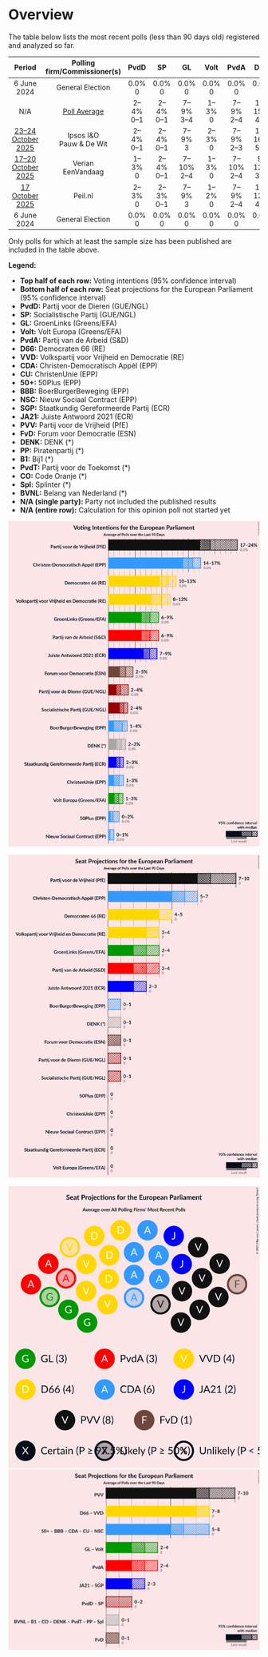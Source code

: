 # Overview

The table below lists the most recent polls (less than 90 days old) registered and analyzed so far.

| Period     | Polling firm/Commissioner(s) | PvdD | SP | GL | Volt | PvdA | D66 | VVD | CDA | CU | 50+ | BBB | NSC | SGP | JA21 | PVV | FvD | DENK | PP | B1 | PvdT | CO | Spl | BVNL |
|:----------:|:----------------------------:|:--:|:--:|:--:|:--:|:--:|:--:|:--:|:--:|:--:|:--:|:--:|:--:|:--:|:--:|:--:|:--:|:--:|:--:|:--:|:--:|:--:|:--:|:--:|
| 6 June 2024 | General Election | 0.0% <br> 0 | 0.0% <br> 0 | 0.0% <br> 0 | 0.0% <br> 0 | 0.0% <br> 0 | 0.0% <br> 0 | 0.0% <br> 0 | 0.0% <br> 0 | 0.0% <br> 0 | 0.0% <br> 0 | 0.0% <br> 0 | 0.0% <br> 0 | 0.0% <br> 0 | 0.0% <br> 0 | 0.0% <br> 0 | 0.0% <br> 0 | 0.0% <br> 0 | 0.0% <br> 0 | 0.0% <br> 0 | 0.0% <br> 0 | 0.0% <br> 0 | 0.0% <br> 0 | 0.0% <br> 0 |
| N/A | [Poll Average](average.html) | 2–4% <br> 0–1 | 2–4% <br> 0–1 | 7–9% <br> 3–4 | 1–3% <br> 0 | 7–9% <br> 2–4 | 10–15% <br> 4–6 | 9–12% <br> 3–4 | 12–17% <br> 4–7 | 1–3% <br> 0 | 0–2% <br> 0 | 1–3% <br> 0–1 | 0–1% <br> 0 | 2–3% <br> 0 | 7–9% <br> 2–3 | 16–24% <br> 6–10 | 2–5% <br> 0–1 | 2–3% <br> 0–1 | N/A <br> N/A | N/A <br> N/A | N/A <br> N/A | N/A <br> N/A | N/A <br> N/A | N/A <br> N/A |
| [23–24 October 2025](2025-10-24-IpsosIO.html) | Ipsos I&O <br> Pauw & De Wit | 2–4% <br> 0–1 | 2–4% <br> 0–1 | 7–9% <br> 3 | 2–3% <br> 0 | 7–9% <br> 2–3 | 13–16% <br> 5–7 | 9–12% <br> 4 | 11–14% <br> 4–5 | 2–3% <br> 0 | 1–2% <br> 0 | 2–3% <br> 0–1 | 0–1% <br> 0 | 2–3% <br> 0 | 7–9% <br> 2–3 | 15–18% <br> 6–7 | 3–4% <br> 0–1 | 2–3% <br> 0 | N/A <br> N/A | N/A <br> N/A | N/A <br> N/A | N/A <br> N/A | N/A <br> N/A | N/A <br> N/A |
| [17–20 October 2025](2025-10-20-Verian.html) | Verian <br> EenVandaag | 1–3% <br> 0 | 2–4% <br> 0–1 | 7–10% <br> 2–4 | 1–3% <br> 0 | 7–10% <br> 2–4 | 9–12% <br> 3–4 | 9–12% <br> 3–4 | 14–17% <br> 4–6 | 1–2% <br> 0 | 0–1% <br> 0 | 1–2% <br> 0 | 0–1% <br> 0 | 1–3% <br> 0 | 7–9% <br> 2–3 | 21–25% <br> 8–10 | 2–4% <br> 0–1 | 1–3% <br> 0 | N/A <br> N/A | N/A <br> N/A | N/A <br> N/A | N/A <br> N/A | N/A <br> N/A | N/A <br> N/A |
| [17 October 2025](2025-10-17-Peilnl.html) | Peil.nl | 2–3% <br> 0 | 2–3% <br> 0–1 | 7–9% <br> 3 | 1–2% <br> 0 | 7–9% <br> 2–4 | 10–12% <br> 4–5 | 10–12% <br> 3–4 | 15–17% <br> 6–7 | 2–3% <br> 0 | 0–1% <br> 0 | 2–3% <br> 0 | 0% <br> 0 | 2–3% <br> 0 | 6–8% <br> 2–3 | 17–20% <br> 7–8 | 3–5% <br> 0–2 | 2–3% <br> 0–1 | N/A <br> N/A | N/A <br> N/A | N/A <br> N/A | N/A <br> N/A | N/A <br> N/A | N/A <br> N/A |
| 6 June 2024 | General Election | 0.0% <br> 0 | 0.0% <br> 0 | 0.0% <br> 0 | 0.0% <br> 0 | 0.0% <br> 0 | 0.0% <br> 0 | 0.0% <br> 0 | 0.0% <br> 0 | 0.0% <br> 0 | 0.0% <br> 0 | 0.0% <br> 0 | 0.0% <br> 0 | 0.0% <br> 0 | 0.0% <br> 0 | 0.0% <br> 0 | 0.0% <br> 0 | 0.0% <br> 0 | 0.0% <br> 0 | 0.0% <br> 0 | 0.0% <br> 0 | 0.0% <br> 0 | 0.0% <br> 0 | 0.0% <br> 0 |

Only polls for which at least the sample size has been published are included in the table above.

**Legend:**
+ **Top half of each row:** Voting intentions (95% confidence interval)
+ **Bottom half of each row:** Seat projections for the European Parliament (95% confidence interval)
+ **PvdD:** Partij voor de Dieren (GUE/NGL)
+ **SP:** Socialistische Partij (GUE/NGL)
+ **GL:** GroenLinks (Greens/EFA)
+ **Volt:** Volt Europa (Greens/EFA)
+ **PvdA:** Partij van de Arbeid (S&D)
+ **D66:** Democraten 66 (RE)
+ **VVD:** Volkspartij voor Vrijheid en Democratie (RE)
+ **CDA:** Christen-Democratisch Appèl (EPP)
+ **CU:** ChristenUnie (EPP)
+ **50+:** 50Plus (EPP)
+ **BBB:** BoerBurgerBeweging (EPP)
+ **NSC:** Nieuw Sociaal Contract (EPP)
+ **SGP:** Staatkundig Gereformeerde Partij (ECR)
+ **JA21:** Juiste Antwoord 2021 (ECR)
+ **PVV:** Partij voor de Vrijheid (PfE)
+ **FvD:** Forum voor Democratie (ESN)
+ **DENK:** DENK (*)
+ **PP:** Piratenpartij (*)
+ **B1:** Bij1 (*)
+ **PvdT:** Partij voor de Toekomst (*)
+ **CO:** Code Oranje (*)
+ **Spl:** Splinter (*)
+ **BVNL:** Belang van Nederland (*)
+ **N/A (single party):** Party not included the published results
+ **N/A (entire row):** Calculation for this opinion poll not started yet


![Graph with voting intentions not yet produced](average.png "Voting Intentions")

![Graph with seats not yet produced](average-seats.png "Seats")

![Graph with seating plan not yet produced](average-seating-plan.png "Seating Plan")
![Graph with coalitions seats not yet produced](average-coalitions-seats.png "Coalitions Seats")
